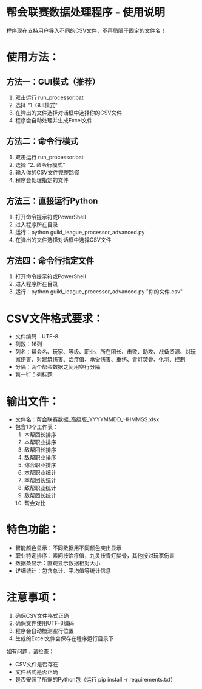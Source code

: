 帮会联赛数据处理程序 - 使用说明
=====================================

程序现在支持用户导入不同的CSV文件，不再局限于固定的文件名！

使用方法：
==========

方法一：GUI模式（推荐）
-----------------------
1. 双击运行 run_processor.bat
2. 选择 "1. GUI模式"
3. 在弹出的文件选择对话框中选择你的CSV文件
4. 程序会自动处理并生成Excel文件

方法二：命令行模式
------------------
1. 双击运行 run_processor.bat
2. 选择 "2. 命令行模式"
3. 输入你的CSV文件完整路径
4. 程序会处理指定的文件

方法三：直接运行Python
-----------------------
1. 打开命令提示符或PowerShell
2. 进入程序所在目录
3. 运行：python guild_league_processor_advanced.py
4. 在弹出的文件选择对话框中选择CSV文件

方法四：命令行指定文件
-----------------------
1. 打开命令提示符或PowerShell
2. 进入程序所在目录
3. 运行：python guild_league_processor_advanced.py "你的文件.csv"

CSV文件格式要求：
=================
- 文件编码：UTF-8
- 列数：16列
- 列名：帮会名、玩家、等级、职业、所在团长、击败、助攻、战备资源、对玩家伤害、对建筑伤害、治疗值、承受伤害、重伤、青灯焚骨、化羽、控制
- 分隔：两个帮会数据之间用空行分隔
- 第一行：列标题

输出文件：
==========
- 文件名：帮会联赛数据_高级版_YYYYMMDD_HHMMSS.xlsx
- 包含10个工作表：
  1. 本帮团长排序
  2. 本帮职业排序
  3. 敌帮团长排序
  4. 敌帮职业排序
  5. 综合职业排序
  6. 本帮职业统计
  7. 本帮团长统计
  8. 敌帮职业统计
  9. 敌帮团长统计
  10. 帮会对比

特色功能：
==========
- 智能颜色显示：不同数据用不同颜色突出显示
- 职业特定排序：素问按治疗值，九灵按青灯焚骨，其他按对玩家伤害
- 数据条显示：直观显示数据相对大小
- 详细统计：包含总计、平均值等统计信息

注意事项：
==========
1. 确保CSV文件格式正确
2. 确保文件使用UTF-8编码
3. 程序会自动检测空行位置
4. 生成的Excel文件会保存在程序运行目录下

如有问题，请检查：
- CSV文件是否存在
- 文件格式是否正确
- 是否安装了所需的Python包（运行 pip install -r requirements.txt） 
